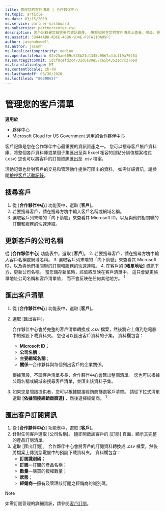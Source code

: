 ```yaml
---
title: 管理您的客戶清單 | 合作夥伴中心
ms.topic: article
ms.date: 03/15/2019
ms.service: partner-dashboard
ms.subservice: partnercenter-csp
description: 客戶記錄是您最重要的資訊資產。 瞭解如何在您的客戶清單上查看、搜尋、更新及匯出資訊。
ms.assetid: 58444AB8-AD6E-4686-9D4E-F9FA110A99FC
author: jasonwhowell
ms.author: jasonh
ms.localizationpriority: medium
ms.openlocfilehash: 02e25ae609c635b21d4345c9567a44c119a70253
ms.sourcegitcommit: 5dcf8cefd2c4731c6a80e57c65b43521d7c37b6d
ms.translationtype: MT
ms.contentlocale: zh-TW
ms.lasthandoff: 03/30/2020
ms.locfileid: "80390657"
---
```

# <a name="manage-your-customer-list"></a>管理您的客戶清單

**適用於**

-  夥伴中心
-  Microsoft Cloud for US Government 適用的合作夥伴中心


客戶記錄是您在合作夥伴中心最重要的資訊資產之一。 您可以搜尋客戶帳戶資料庫、將整個各戶資料庫或某個子集匯出至與 Excel 相容的逗點分隔值檔案格式 (.csv) 您也可以將客戶的訂閱資訊匯出至 .csv 檔案。

活動記錄也針對客戶的交易和管理動作提供可匯出的資料。 如需詳細資訊，請參閱[檢視客戶活動記錄](activity-logs.md)。


## <a name="search-for-a-customer"></a>搜尋客戶

1.  從 [**合作夥伴中心**] 功能表中，選取 [**客戶**]。
2.  若要搜尋客戶，請在搜尋方塊中輸入客戶名稱或網域名稱。
3.  選取客戶列末端的「向下箭號」來查看其 Microsoft ID，以及與他們相關聯的訂閱和服務的快速連結。

## <a name="update-a-customers-company-name"></a>更新客戶的公司名稱

從 [**合作夥伴中心**] 功能表中，選取 [**客戶**]。
2.  若要搜尋客戶，請在搜尋方塊中輸入客戶名稱或網域名稱。
3.  選取客戶列末端的「向下箭號」來查看其 Microsoft ID，以及與他們相關聯的訂閱和服務的快速連結。
4.  在客戶的 **\[帳單地址\]** 資訊下方，更新公司名稱。 當您儲存新值時，該值將反映在客戶清單中。 這只會變更帳單地址公司名稱和客戶清單值， 而不會反映在任何其他地方。
<sup>1</sup>
## <a name="export-your-customer-list"></a>匯出客戶清單

1.  從 [**合作夥伴中心**] 功能表中，選取 [**客戶**]。
2.  選取 \[匯出客戶\]。

    合作夥伴中心會將完整的客戶清單轉換成 .csv 檔案，然後將它上傳到您電腦中的預設下載資料夾。 您也可以匯出客戶資料的子集。 資料欄包含：

    -   **Microsoft ID**；
    -   **公司名稱**；
    -   **主要網域名稱**；
    -   **關係**—合作夥伴與每個列出客戶的企業關係。

    根據預設，不論客戶清單多長，合作夥伴中心會匯出整個清單。 您也可以根據公司名稱或網域來搜尋客戶清單，並匯出該資料子集。

3.  如果您是間接提供者，您可以根據間接經銷商篩選客戶清單。 請從下拉式清單選取 **\[依據間接經銷商篩選\]** ，然後選擇經銷商。
<sup>1</sup>

## <a name="export-customer-subscription-information"></a>匯出客戶訂閱資訊

1.  從 [**合作夥伴中心**] 功能表中，選取 [**客戶**]。
2.  針對任何客戶選取 \[公司名稱\]。 隨即開啟該客戶的 \[訂閱\] 頁面，顯示其完整的產品訂閱清單。
3.  選取 \[匯出訂閱\]。 合作夥伴中心會將客戶的訂閱資料轉換成 .csv 檔案，然後將檔案上傳到您電腦中的預設下載資料夾。 資料欄包含：
    -   **訂閱識別碼**；
    -   **訂閱**—訂閱的產品名稱；
    -   **數量**—購買的授權數量；
    -   **狀態**；
    -   **經銷商**—擁有及管理該訂閱之經銷商的識別碼。

> [!NOTE]  
> 如需訂閱管理的詳細資訊，請參閱[客戶訂閱](customer-subscriptions.md)。

     

 

 



